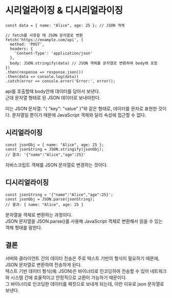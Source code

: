 # 시리얼라이징 & 디시리얼라이징

```
const data = { name: "Alice", age: 25 }; // JSON 객체

// fetch를 사용할 때 JSON 문자열로 변환
fetch('https://example.com/api', {
  method: 'POST',
  headers: {
    'Content-Type': 'application/json'
  },
  body: JSON.stringify(data) // JSON 객체를 문자열로 변환하여 body에 포함
})
.then(response => response.json())
.then(data => console.log(data))
.catch(error => console.error('Error:', error));
```

api를 호출할때 body안에 데이터를 담아서 보낸다.  
근데 문자열 형태로 된 JSON 데이터로 보내야한다.

이는 JSON 문자열: "{ \"key\": \"value\" }"와 같은 형태로, 데이터를 문자로 표현한 것이다. 문자열일 뿐이기 때문에 JavaScript 객체와 달리 속성에 접근할 수 없다.

## 시리얼라이징

```
const jsonObj = { name: "Alice", age: 25 };
const jsonString = JSON.stringify(jsonObj);
// 결과: '{"name":"Alice","age":25}'
```

자바스크립트 객체를 JSON 문자열로 변경하는 것이다.

## 디시리얼라이징

```
const jsonString = '{"name":"Alice","age":25}';
const jsonObj = JSON.parse(jsonString);
// 결과: { name: "Alice", age: 25 }
```

문자열을 객체로 변환하는 과정이다.  
JSON 문자열을 JSON.parse()를 사용해 JavaScript 객체로 변환해서 읽을 수 있는 객체 형태를 말한다.

## 결론

서버와 클라이언트 간의 데이터 전송은 주로 텍스트 기반의 형식이 필요하기 때문에, JSON 문자열로 변환하여 전송하게 된다.  
텍스트 기반 데이터 형식(예: JSON)은 바이너리로 인코딩하여 전송할 수 있어 네트워크와 시스템 간에 효율적이고 안정적으로 교환이 가능하기 때문이다.  
그 바이너리로 인코딩한 데이터를 패킷으로 보내게 되는데, 이런 이유로 json 문자열로 보낸다.
